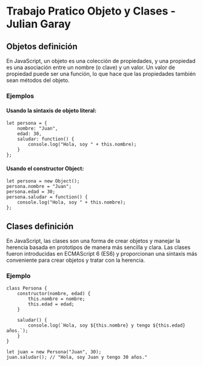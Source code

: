 # Trabajo Pratico Objeto y Clases - Julian Garay

## Objetos definición
En JavaScript, un objeto es una colección de propiedades, y una propiedad es una asociación entre un nombre (o clave) y un valor. Un valor de propiedad puede ser una función, lo que hace que las propiedades también sean métodos del objeto.

### Ejemplos

#### Usando la sintaxis de objeto literal:


```dotnetcli
let persona = {
    nombre: "Juan",
    edad: 30,
    saludar: function() {
        console.log("Hola, soy " + this.nombre);
    }
};
```

#### Usando el constructor Object:

```dotnetcli
let persona = new Object();
persona.nombre = "Juan";
persona.edad = 30;
persona.saludar = function() {
    console.log("Hola, soy " + this.nombre);
};
```

## Clases definición
En JavaScript, las clases son una forma de crear objetos y manejar la herencia basada en prototipos de manera más sencilla y clara. Las clases fueron introducidas en ECMAScript 6 (ES6) y proporcionan una sintaxis más conveniente para crear objetos y tratar con la herencia.

### Ejemplo


```dotnetcli
class Persona {
    constructor(nombre, edad) {
        this.nombre = nombre;
        this.edad = edad;
    }

    saludar() {
        console.log(`Hola, soy ${this.nombre} y tengo ${this.edad} años.`);
    }
}

let juan = new Persona("Juan", 30);
juan.saludar(); // "Hola, soy Juan y tengo 30 años."
```






